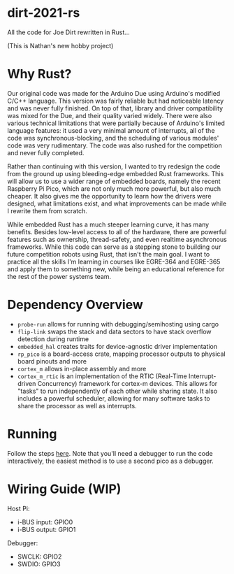 # dirt-2021-rs

All the code for Joe Dirt rewritten in Rust...

(This is Nathan's new hobby project)

# Why Rust?

Our original code was made for the Arduino Due using Arduino's modified C/C++ language. This version was fairly reliable but had noticeable latency and was never fully finished. On top of that, library and driver compatibility was mixed for the Due, and their quality varied widely. There were also various technical limitations that were partially because of Arduino's limited language features: it used a very minimal amount of interrupts, all of the code was synchronous-blocking, and the scheduling of various modules' code was very rudimentary. The code was also rushed for the competition and never fully completed.

Rather than continuing with this version, I wanted to try redesign the code from the ground up using bleeding-edge embedded Rust frameworks. This will allow us to use a wider range of embedded boards, namely the recent Raspberry Pi Pico, which are not only much more powerful, but also much cheaper. It also gives me the opportunity to learn how the drivers were designed, what limitations exist, and what improvements can be made while I rewrite them from scratch.

While embedded Rust has a much steeper learning curve, it has many benefits. Besides low-level access to all of the hardware, there are powerful features such as ownership, thread-safety, and even realtime asynchronous frameworks. While this code can serve as a stepping stone to building our future competition robots using Rust, that isn't the main goal. I want to practice all the skills I'm learning in courses like EGRE-364 and EGRE-365 and apply them to something new, while being an educational reference for the rest of the power systems team.

# Dependency Overview
 
 - `probe-run` allows for running with debugging/semihosting using cargo
 - `flip-link` swaps the stack and data sectors to have stack overflow detection during runtime
 - `embedded_hal` creates traits for device-agnostic driver implementation
 - `rp_pico` is a board-access crate, mapping processor outputs to physical board pinouts and more
 - `cortex_m` allows in-place assembly and more
 - `cortex_m_rtic` is an implementation of the RTIC (Real-Time Interrupt-driven Concurrency) framework for cortex-m devices. This allows for "tasks" to run independently of each other while sharing state. It also includes a powerful scheduler, allowing for many software tasks to share the processor as well as interrupts.

# Running

Follow the steps [here](https://github.com/rp-rs/rp2040-project-template). Note that you'll need a debugger to run the code interactively, the easiest method is to use a second pico as a debugger.

# Wiring Guide (WIP)

Host Pi:

 - i-BUS input: GPIO0
 - i-BUS output: GPIO1

Debugger:

 - SWCLK: GPIO2
 - SWDIO: GPIO3
